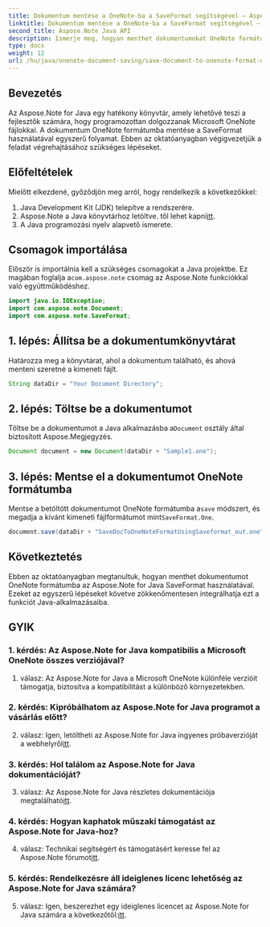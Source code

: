 ```yaml
---
title: Dokumentum mentése a OneNote-ba a SaveFormat segítségével – Aspose.Note
linktitle: Dokumentum mentése a OneNote-ba a SaveFormat segítségével – Aspose.Note
second_title: Aspose.Note Java API
description: Ismerje meg, hogyan menthet dokumentumokat OneNote formátumba az Aspose.Note for Java használatával. Kövesse ezt a lépésről lépésre bemutató oktatóanyagot a Java-alkalmazásokba való zökkenőmentes integráció érdekében.
type: docs
weight: 12
url: /hu/java/onenote-document-saving/save-document-to-onenote-format-using-saveformat/
---
```

## Bevezetés

Az Aspose.Note for Java egy hatékony könyvtár, amely lehetővé teszi a fejlesztők számára, hogy programozottan dolgozzanak Microsoft OneNote fájlokkal. A dokumentum OneNote formátumba mentése a SaveFormat használatával egyszerű folyamat. Ebben az oktatóanyagban végigvezetjük a feladat végrehajtásához szükséges lépéseket.

## Előfeltételek

Mielőtt elkezdené, győződjön meg arról, hogy rendelkezik a következőkkel:

1. Java Development Kit (JDK) telepítve a rendszerére.
2.  Aspose.Note a Java könyvtárhoz letöltve. től lehet kapni[itt](https://releases.aspose.com/note/java/).
3. A Java programozási nyelv alapvető ismerete.

## Csomagok importálása

 Először is importálnia kell a szükséges csomagokat a Java projektbe. Ez magában foglalja a`com.aspose.note` csomag az Aspose.Note funkciókkal való együttműködéshez.

```java
import java.io.IOException;
import com.aspose.note.Document;
import com.aspose.note.SaveFormat;
```

## 1. lépés: Állítsa be a dokumentumkönyvtárat

Határozza meg a könyvtárat, ahol a dokumentum található, és ahová menteni szeretné a kimeneti fájlt.

```java
String dataDir = "Your Document Directory";
```

## 2. lépés: Töltse be a dokumentumot

 Töltse be a dokumentumot a Java alkalmazásba a`Document` osztály által biztosított Aspose.Megjegyzés.

```java
Document document = new Document(dataDir + "Sample1.one");
```

## 3. lépés: Mentse el a dokumentumot OneNote formátumba

Mentse a betöltött dokumentumot OneNote formátumba a`save` módszert, és megadja a kívánt kimeneti fájlformátumot mint`SaveFormat.One`.

```java
document.save(dataDir + "SaveDocToOneNoteFormatUsingSaveformat_out.one", SaveFormat.One);
```

## Következtetés

Ebben az oktatóanyagban megtanultuk, hogyan menthet dokumentumot OneNote formátumba az Aspose.Note for Java SaveFormat használatával. Ezeket az egyszerű lépéseket követve zökkenőmentesen integrálhatja ezt a funkciót Java-alkalmazásaiba.

## GYIK

### 1. kérdés: Az Aspose.Note for Java kompatibilis a Microsoft OneNote összes verziójával?

1. válasz: Az Aspose.Note for Java a Microsoft OneNote különféle verzióit támogatja, biztosítva a kompatibilitást a különböző környezetekben.

### 2. kérdés: Kipróbálhatom az Aspose.Note for Java programot a vásárlás előtt?

 2. válasz: Igen, letöltheti az Aspose.Note for Java ingyenes próbaverzióját a webhelyről[itt](https://releases.aspose.com/).

### 3. kérdés: Hol találom az Aspose.Note for Java dokumentációját?

 3. válasz: Az Aspose.Note for Java részletes dokumentációja megtalálható[itt](https://reference.aspose.com/note/java/).

### 4. kérdés: Hogyan kaphatok műszaki támogatást az Aspose.Note for Java-hoz?

 4. válasz: Technikai segítségért és támogatásért keresse fel az Aspose.Note fórumot[itt](https://forum.aspose.com/c/note/28).

### 5. kérdés: Rendelkezésre áll ideiglenes licenc lehetőség az Aspose.Note for Java számára?

 5. válasz: Igen, beszerezhet egy ideiglenes licencet az Aspose.Note for Java számára a következőtől:[itt](https://purchase.aspose.com/temporary-license/).